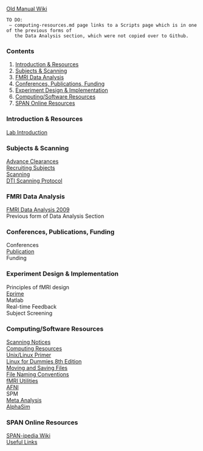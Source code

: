 [Old Manual Wiki](https://web.stanford.edu/group/spanlab/cgi-bin/wiki/index.php?title=Lab_Manual)

```
TO DO:
 – computing-resources.md page links to a Scripts page which is in one of the previous forms of
   the Data Analysis section, which were not copied over to Github.
```

### Contents
1. [Introduction & Resources](#introduction)
2. [Subjects & Scanning](#subjects-scanning)
3. [FMRI Data Analysis](#data-analysis)
4. [Conferences, Publications, Funding](#conf-pub-fund)
5. [Experiment Design & Implementation](#exp-design)
6. [Computing/Software Resources](#computing/software)
7. [SPAN Online Resources](#online-resources)

<a name="introduction"></a>
### Introduction & Resources
[Lab Introduction](introduction-and-resources/lab-introduction.md)

<a name="subjects-scanning"></a>
### Subjects & Scanning
[Advance Clearances](subjects-and-scanning/advance-clearances.md)\
[Recruiting Subjects](subjects-and-scanning/recruiting-subjects.md)\
[Scanning](subjects-and-scanning/scanning.md)\
[DTI Scanning Protocol](subjects-and-scanning/dti-scanning-protocol.md)

<a name="data-analysis"></a>
### FMRI Data Analysis
[FMRI Data Analysis 2009](fmri-data-analysis/fmri-data-analysis-2009.md)\
Previous form of Data Analysis Section

<a name="conf-pub-fund"></a>
### Conferences, Publications, Funding
Conferences\
[Publication](conferences-publications-funding/publication.md)\
Funding

<a name="exp-design"></a>
### Experiment Design & Implementation
Principles of fMRI design\
[Eprime](fmri-data-analysis/general-program-guides/eprime.md)\
Matlab\
Real-time Feedback\
Subject Screening

<a name="computing/software"></a>
### Computing/Software Resources
[Scanning Notices](computing-software-resources/scanning-notices.md)\
[Computing Resources](computing-software-resources/computing-resources.md)\
[Unix/Linux Primer](computing-software-resources/unix-linux-primer.md)\
[Linux for Dummies 8th Edition](computing-software-resources/linux-for-dummies.md)\
[Moving and Saving Files](computing-software-resources/moving-and-saving-files.md)\
[File Naming Conventions](computing-software-resources/file-naming-conventions.md)\
[fMRI Utilities](computing-software-resources/fmri-utilities.md)\
[AFNI](computing-software-resources/afni.md)\
SPM\
[Meta Analysis](computing-software-resources/meta-analysis.md)\
[AlphaSim](computing-software-resources/alphasim.md)

<a name="online-resources"></a>
### SPAN Online Resources
[SPAN-ipedia Wiki](span-online-resources/spanipedia.md)\
[Useful Links](span-online-resources/useful-links.md)
